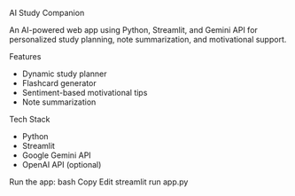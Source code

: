  AI Study Companion

An AI-powered web app using Python, Streamlit, and Gemini API for personalized study planning, note summarization, and motivational support.

 Features
- Dynamic study planner
- Flashcard generator
- Sentiment-based motivational tips
- Note summarization

 Tech Stack
- Python
- Streamlit
- Google Gemini API
- OpenAI API (optional)

Run the app:
bash
Copy
Edit
streamlit run app.py
